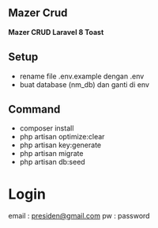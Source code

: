 ## Mazer Crud
<p><b>Mazer CRUD Laravel 8 Toast</b></p>

## Setup
- rename file .env.example dengan .env
- buat database (nm_db) dan ganti di env

## Command
- composer install
- php artisan optimize:clear
- php artisan key:generate
- php artisan migrate
- php artisan db:seed

# Login
email : presiden@gmail.com
pw : password